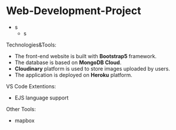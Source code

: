 # Web-Development-Project

- s
  - s

Technologies&Tools:
- The front-end website is built with **Bootstrap5** framework.
- The database is based on **MongoDB Cloud**.
- **Cloudinary** platform is used to store images uploaded by users.
- The application is deployed on **Heroku** platform.

VS Code Extentions:
- EJS language support

Other Tools:
- mapbox
